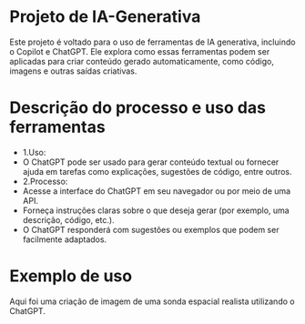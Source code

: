 # Projeto de IA-Generativa
Este projeto é voltado para o uso de ferramentas de IA generativa, incluindo o Copilot e ChatGPT. Ele 
explora como essas ferramentas  podem ser aplicadas para criar conteúdo gerado automaticamente, como código, imagens 
e outras saídas criativas.

# Descrição do processo e uso das ferramentas
- 1.Uso:
- O ChatGPT pode ser usado para gerar conteúdo textual ou fornecer ajuda em tarefas como explicações, sugestões de código, entre outros.
- 2.Processo:
- Acesse a interface do ChatGPT em seu navegador ou por meio de uma API.
- Forneça instruções claras sobre o que deseja gerar (por exemplo, uma descrição, código, etc.).
- O ChatGPT responderá com sugestões ou exemplos que podem ser facilmente adaptados.

# Exemplo de uso 
Aqui foi uma criação de imagem de uma sonda espacial realista utilizando o ChatGPT.
